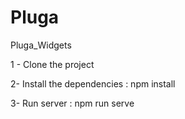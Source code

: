 # Pluga
Pluga_Widgets


1 - Clone the project

2- Install the dependencies : npm install

3- Run server : npm run serve
